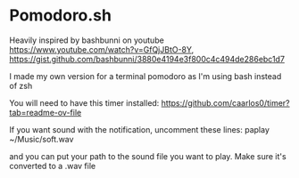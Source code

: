 # Pomodoro.sh

Heavily inspired by bashbunni on youtube https://www.youtube.com/watch?v=GfQjJBtO-8Y, https://gist.github.com/bashbunni/3880e4194e3f800c4c494de286ebc1d7

I made my own version for a terminal pomodoro as I'm using bash instead of zsh


You will need to have this timer installed: 
https://github.com/caarlos0/timer?tab=readme-ov-file

If you want sound with the notification, uncomment these lines: paplay ~/Music/soft.wav

and you can put your path to the sound file you want to play. Make sure it's converted to a .wav file

